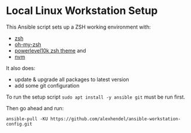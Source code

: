 # Local Linux Workstation Setup

This Ansible script sets up a ZSH working environment with:

- [zsh](https://github.com/zsh-users/zsh)
- [oh-my-zsh](https://github.com/ohmyzsh/ohmyzsh)
- [powerlevel10k zsh theme](https://github.com/romkatv/powerlevel10k) and
- [nvm](https://github.com/nvm-sh/nvm)

It also does:

- update & upgrade all packages to latest version
- add some git configuration

To run the setup script `sudo apt install -y ansible git` must be run first.

Then go ahead and run:

```
ansible-pull -KU https://github.com/alexhendel/ansible-workstation-config.git
```
